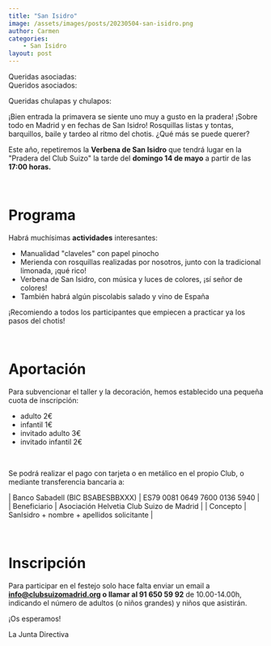```yaml
---
title: "San Isidro"
image: /assets/images/posts/20230504-san-isidro.png
author: Carmen
categories:
    - San Isidro
layout: post
---
```

    
Queridas asociadas:  
Queridos asociados:  
   
Queridas chulapas y chulapos:  
  
  
¡Bien entrada la primavera se siente uno muy a gusto en la pradera! ¡Sobre todo en Madrid y en fechas de San Isidro! Rosquillas listas y tontas, barquillos, baile y tardeo al ritmo del chotis. ¿Qué más se puede querer?  
  
Este año, repetiremos la <b>Verbena de San Isidro</b> que tendrá lugar en la "Pradera del Club Suizo" la tarde del <b>domingo 14 de mayo</b> a partir de las <b>17:00 horas.</b>  
  
<br>  
  
# Programa

Habrá muchísimas <b>actividades</b> interesantes:  
     
* Manualidad "claveles" con papel pinocho  
* Merienda con rosquillas realizadas por nosotros, junto con la tradicional limonada, ¡qué rico!  
* Verbena de San Isidro, con música y luces de colores, ¡sí señor de colores!  
* También habrá algún piscolabis salado y vino de España  
   
¡Recomiendo a todos los participantes que empiecen a practicar ya los pasos del chotis!  
  
<br>  
  
# Aportación
  
Para subvencionar el taller y la decoración, hemos establecido una pequeña cuota de inscripción:   
  
* adulto 2€
* infantil 1€
* invitado adulto 3€
* invitado infantil 2€  
  
<br>  
  
Se podrá realizar el pago con tarjeta o en metálico en el propio Club, o mediante transferencia bancaria a:  

     
   | Banco Sabadell (BIC BSABESBBXXX) | ES79 0081 0649 7600 0136 5940 |
   | Beneficiario | Asociación Helvetia Club Suizo de Madrid |
   | Concepto | SanIsidro + nombre + apellidos solicitante |
  
<br>  
    
# Inscripción  
   
Para participar en el festejo solo hace falta enviar un email a <b>[info@clubsuizomadrid.org](mailto:info@clubsuizomadrid.org) o llamar al 91 650 59 92</b> de 10.00-14.00h, indicando el número de adultos (o niños grandes) y niños que asistirán.  
   
     
¡Os esperamos!  
  
La Junta Directiva   
   
   
